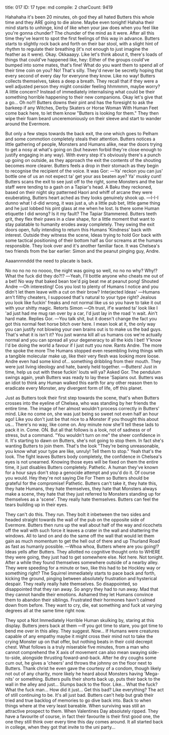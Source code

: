 title:          017
ID:             17
type:           md
compile:        2
charCount:      9419


Hahahaha it's been 20 minutes, oh god they all hated Butters this whole time and they ARE going to die alone. Maybe even tonight!
Hahaha their mind starts to unhinge, kind of like when your jaw does when you feel like you're gonna chunder? The chunder of the mind as it were. After all this time they've learnt to spot the first feelings of this way in advance. Butters starts to slightly rock back and forth on their bar stool, with a slight hint of rhythm to regulate their breathing (it's not enough to just imagine the feather as it were). Okay. Okkaaayy. Like let's think about it, there's loads of things that could've happened like, hey: Either of the groups could've bumped into some mates, that's fine! What do you want them to spend all of their time coin on you? No! That's silly. They'd never be secretly hoping that every second of every day for everyone they know. Like no way!
Butters collects themselves, takes a deep a breath. They recall that if they were a well adjusted person they might consider feeling hhmmmm, maybe worry? A little concern? Instead of immediately internalising what could be their something horrible happening to their new companions. Okay let's give that a go... Oh no!!! Butters downs their pint and has the foresight to ask the barkeep if any Witches, Derby Skaters or Horse Woman With Human Feet come back here, to let them know "Butters is looking for them." They then wipe their foam beard unceremoniously on their sleeve and start to wander around the Evermore.

But only a few steps towards the back exit, the one which goes to Pelham and some commotion completely steals their attention. Butters notices a little gathering of people, Monsters and Humans alike, near the doors trying to get a nosy at what's going on (but heaven forbid they're close enough to justify engaging in any way). With every step it's obviously there's a punch up going on outside, as they approach the exit the contents of the shouting becomes more clearer. Butters feels a drop in their stomach as they begin to recognise the recipient of the voice. It was Gor:
―Ya' reckon you can jus' bottle one of us an not expect ta' get your ass beaten aye? Ya' musky cunt!
Butters scans the exit to see just off to the right, some Monsters and the bar staff were tending to a gash on a Tapiar's head. A Baku they reckoned, based on their night sky patterned Haori and whiff of arcane they were exuberating, Butters heart ached as they looks genuinely shook up.
―I-I-I dunno what I d-did wrong, it was just a, uh a little pub bet, little game thing and he just lobbed his pint glass at me when he lost. Is there some Human etiquette I did wrong? Is it my fault? The Tapiar Stammered.
Butters teeth grit, they flex their paws in a claw shape, for a little moment that want to stay palatable to humanity erodes away completely. They swing the exit doors open, fully intending to return this Humans 'Kindness' back with interest. Outside they witness the scene, Ideas trying to hold Gor back with some tactical positioning of their bottom half as Gor screams at the humans responsible. They look over and it's another familiar face. It was Chelsea's two friends from the bar earlier: Simon and the peanut pinging guy, Andre.

Aaaannnnddd the need to placate is back.

No no no no no noooo, the night was going so well, no no no why? Why!? What the fuck did they do?!?
―Yeah, I'll bottle anyone who cheats me out of a bet! No way that baked bean toe'd pig beat me at peanut pong! Shouted Andre
―Oh interesting! Cos you lost to plenty of Humans I notice and you didn't let them leave with a cut on their brow? Interjected Ideas'
―Humans arn't filthy cheaters, I supposed that's natural to your type right? Jealous you look like fuckin' freaks and not normal like us so you have to take it out with your shitty magic. Retorts Simon
―Oh trust, if'e wanted ta' look like I 'ad just had me mug ran over by a car, I'd just lay in the road 'n wait. Ain't hard mate. Replies Gor.
―You talk shit, but it doesn't change the fact you got this normal feet horse bitch over here. I mean look at it, the only way you can justify not blowing your own brains out is to make us the bad guys. That's what it is isn't it? You just wanna kill all us humans cos we're actually normal and you can spread all your degeneracy to all the kids I bet! Y'know I'd be doing the world a favour if I just nutt you now. Rants Andre.
The more the spoke the more The Humans stopped even resembling living things with a tangible molecular make up, like their very flesh was looking more loose. Andre even had some kind of... something dribbling from their mouth. They were just living ideology and hate, barely held together.
―Butters! Just in time, help us out with these fuckin' louts will ya? Asked Gor.
The pendulum swings again, yeah Butters was ready to lay these 'Sapians out. Butters was an idiot to think any Human walked this earth for any other reason then to eradicate every Monster, any divergent form of life, off this planet.

Just as Butters took their first step towards the scene, that's when Butters crosses into the eyeline of Chelsea, who was standing by her friends the entire time. The image of her almost wouldn't process correctly in Butters' mind. Like no come on, she was just being so sweet not even half an hour ago! Like you don't just be that nice to a Monster if you thought this about us... There's no way, like come on. Any minute now she'll tell these lads to pack it in. Come. ON.
But all that follows is a look, not of sadness or of stress, but a command. "You wouldn't turn on me" the sheer confidence in it. It's starting to dawn on Butters, she's not going to stop them. In fact she's wanting Butters to join them. That's the look "They're being unreasonable, you know what your type are like, unruly! Tell them to stop." Yeah that's the look.
The fight leaves Butters body completely, the confidence in Chelsea's eyes is not unearned. Knowing those eyes will be fixed on them the entire time, it just disables Butters completely. Pathetic. A human they've known for a hour says don't stop a genocide attempt and you'd do it. Of course you would. Hey they're not saying Die For Them so Butters should be grateful for the compromise! Pathetic. Butters can't take it, they hate this, they hate Humans, they hate themselves, they hate that Monsters always make a scene, they hate that they just referred to Monsters standing up for themselves as a 'scene'. They really hate themselves. Butters can feel the tears building up in their eyes.

They can't do this. They run. They bolt it inbetween the two sides and headed straight towards the wall of the pub on the opposite side of Evermore. Butters then runs up the wall about half of the way and ricochets off the wall with such force it leaves a crater in the wall and shattering the windows. All to land on and do the same off the wall that would let them gain as much momentum to get the hell out of there and up Thurland Road as fast as humanly possible.
―Whoa whoa, Butters where are you going!? Ideas yells after Butters.
They allotted no cognitive thought onto to WHERE they were going, they just had to get somewhere else. Not here. Not tonight. After a while they found themselves somewhere outside of a nearby alley. They were speeding for a minute or two, like this had to be Hockley way or something right? The Squirrel immediately starts to pace back and forth, kicking the ground, pinging between absolutely frustration and hysterical despair. They really really hate themselves. So disappointed, so disappointed that they ran away. So angry they had to run away. Mad that they cannot handle their emotions. Ashamed they let Humans convince them to abandon their siblings. Frustrated their hormones havn't calmed down from before. They want to cry, die, eat something and fuck at varying degrees all at the same time right now.

They spot a Not Immediately Horrible Human skulking by, staring at this display. Butters jeers back at them
―If you got time to stare, you got time to bend me over in this alley. They suggest.
Now... If Humans were creatures capable of any empathy maybe it might cross their mind not to take the crying Monster up on that offer, but nothing beats in their cold decrepit chest. What follows is a truly miserable five minutes, from a man who cannot comprehend the X axis of movement can also mean swaying side-to-side, alongside thrusting foward-and-back. After he dry coughs some cum out, he gives a 'cheers' and throws the johnny on the floor next to Butters. Thank christ he even gave the courtesy of a condom, though likely not out of any charity, more likely he heard about Monsters having 'Mega-nits' or something.
Butters pulls their shorts back up, puts their back to the wall in the alley and just... Slumps back to the floor. Like... What the fuck? What the fuck man... How did it just... Get this bad? Like everything? The act of still continuing to be. It's all just bad. Butters can't help but grab their tried and true backlog of memories to go dive back into. Back to when things where at the very least bareable. When surviving was still an attractive prospect to them. When Valentines Day absolutely ripped. They have a favourite of course, in fact their favourite is their first good one, the one they still think over every time this day comes around. It all started back in college, when they got that invite to the uni party...